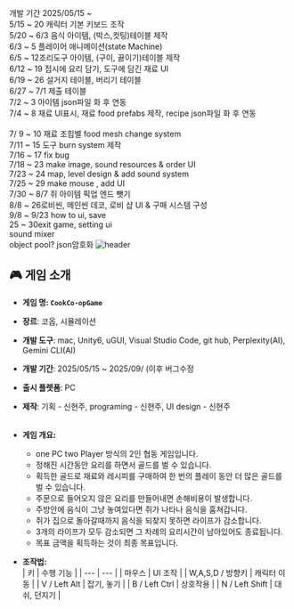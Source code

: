개발 기간 2025/05/15 ~
<br>
5/15 ~ 20 캐릭터 기본 키보드 조작 <br>
5/20 ~ 6/3 음식 아이템, (박스,컷팅)테이블 제작 <br>
6/3 ~ 5 플레이어 애니메이션(state Machine) <br>
6/5 ~ 12조리도구 아이템, (구이, 끓이기)테이블 제작 <br>
6/12 ~ 19 접시에 요리 담기, 도구에 담긴 재료 UI <br>
6/19 ~ 26 설거지 테이블, 버리기 테이블<br>
6/27 ~ 7/1 제출 테이블<br>
7/2 ~ 3 아이템 json파일 화 후 연동 <br>
7/4  ~ 8 재료 UI표시, 재료 food prefabs 제작, recipe json파일 화 후 연동 <br>  
7/ 9 ~ 10 재료 조힙별 food mesh change system <br>
7/11 ~ 15 도구 burn system 제작<br>
7/16 ~ 17 fix bug <br>
7/18 ~ 23 make image, sound resources  & order UI <br>
7/23 ~ 24 map, level design & add sound system <br> 
7/25 ~  29 make mouse , add UI <br>
7/30 ~ 8/7 쥐 아이템 픽업 엔드 뺏기 <br>
8/8 ~ 26로비씬, 메인씬 데코, 로비 샵 UI & 구매 시스템 구성 <br>
9/8 ~ 9/23 how to ui, save <br>
25 ~ 30exit game, setting ui <br>
sound mixer<br>
object pool?
json암호화
![header](https://capsule-render.vercel.app/api?type=waving&color=gradient&customColorList=19&height=300&section=header&text=OrderUp&fontSize=90&fontColor=fff76b)
## 🎮 게임 소개


- **게임 명: `CookCo-opGame`**
- **장르**: 코옵, 시뮬레이션
- **개발 도구**: mac, Unity6, uGUI, Visual Studio Code, git hub, Perplexity(AI), Gemini CLI(AI)
- **개발 기간**: 2025/05/15 ~ 2025/09/ (이후 버그수정
- **출시 플렛폼**: PC
- **제작**: 기획 - 신현주, programing - 신현주, UI design - 신현주
<br><br>
- **게임 개요:**
    - one PC two Player 방식의 2인 협동 게임입니다.
    - 정해진 시간동안 요리를 하면서 골드를 벌 수 있습니다.
    - 획득한 골드로 재료와 레시피를 구매하여 한 번의 플레이 동안 더 많은 골드를 벌 수 있습니다.
    - 주문으로 들어오지 않은 요리를 만들어내면 손해비용이 발생합니다.
    - 주방안에 음식이 그냥 놓여있다면 쥐가 나타나 음식을 훔쳐갑니다.
    - 쥐가 집으로 돌아갈때까지 음식을 되찾지 못하면 라이프가 감소합니다.
    - 3개의 라이프가 모두 감소되면 그 차례의 요리시간이 남아있어도 종료됩니다.
    - 목표 금액을 획득하는 것이 최종 목표입니다.

 - **조작법:**    
    | 키 | 수행 기능 |
    | --- | --- |
    | 마우스 | UI 조작 |
    | W,A,S,D / 방향키 | 캐릭터 이동 |
    | V / Left Alt | 잡기, 놓기 |
    | B / Left Ctrl | 상호작용 |
    | N / Left Shift | 대쉬, 던지기 |

